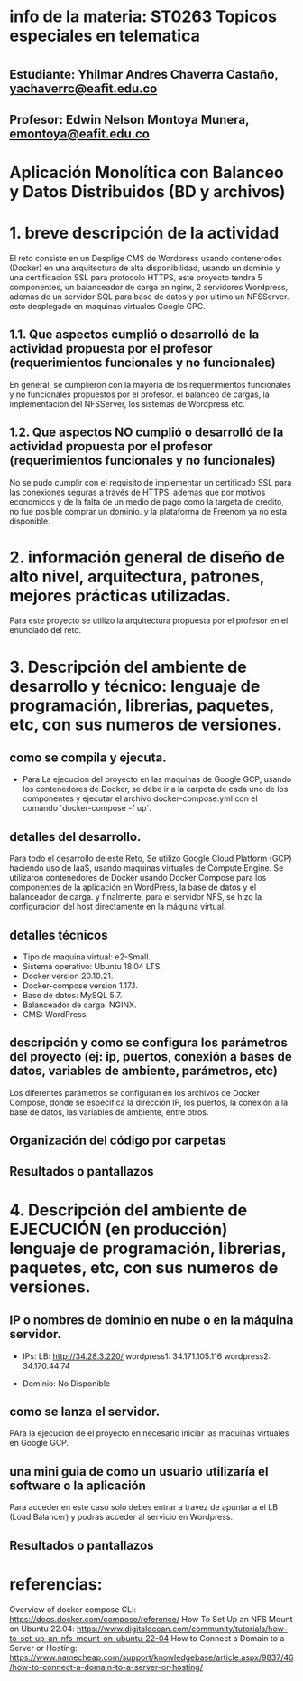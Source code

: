 
# info de la materia: ST0263 Topicos especiales en telematica
#
## Estudiante: Yhilmar Andres Chaverra Castaño, yachaverrc@eafit.edu.co
## Profesor: Edwin Nelson Montoya Munera, emontoya@eafit.edu.co

# Aplicación Monolítica con Balanceo y Datos Distribuidos (BD y archivos)
  
# 1. breve descripción de la actividad
El reto consiste en un Desplige CMS de Wordpress usando contenerodes (Docker) en una arquitectura de alta disponibilidad, usando un dominio y una certificacion SSL para protocolo HTTPS, este proyecto tendra 5 componentes, un balanceador de carga en nginx, 2 servidores Wordpress, ademas de un servidor SQL para base de datos y por ultimo un NFSServer. esto desplegado en maquinas virtuales Google GPC.
  
## 1.1. Que aspectos cumplió o desarrolló de la actividad propuesta por el profesor (requerimientos funcionales y no funcionales)

En general, se cumplieron con la mayoría de los requerimientos funcionales y no funcionales propuestos por el profesor. el balanceo de cargas, la implementacion del NFSServer, los sistemas de Wordpress etc. 

## 1.2. Que aspectos NO cumplió o desarrolló de la actividad propuesta por el profesor (requerimientos funcionales y no funcionales)

No se pudo cumplir con el requisito de implementar un certificado SSL para las conexiones seguras a través de HTTPS. ademas que por motivos economicos y de la falta de un medio de pago como la targeta de credito, no fue posible comprar un dominio. y la plataforma de Freenom ya no esta disponible.

# 2. información general de diseño de alto nivel, arquitectura, patrones, mejores prácticas utilizadas.

Para este proyecto se utilizo la arquitectura propuesta por el profesor en el enunciado del reto.

# 3. Descripción del ambiente de desarrollo y técnico: lenguaje de programación, librerias, paquetes, etc, con sus numeros de versiones.

## como se compila y ejecuta.

- Para La ejecucion del proyecto en las maquinas de Google GCP, usando los contenedores de Docker, se debe ir a la carpeta de cada uno de los componentes y ejecutar el archivo docker-compose.yml con el comando ´docker-compose -f <nombre del archivo> up´.

  
## detalles del desarrollo.
  Para todo el desarrollo de este Reto, Se utilizo Google Cloud Platform (GCP) haciendo uso de IaaS, usando maquinas virtuales de Compute Engine. Se utilizaron contenedores de Docker usando Docker Compose para los componentes de la aplicación en WordPress, la base de datos y el balanceador de carga. y finalmente, para el servidor NFS, se hizo la configuracion del host directamente en la máquina virtual.
  
## detalles técnicos
  - Tipo de maquina virtual: e2-Small.
  - Sistema operativo: Ubuntu 18.04 LTS.
  - Docker version 20.10.21.
  - Docker-compose version 1.17.1.
  - Base de datos: MySQL 5.7.
  - Balanceador de carga: NGINX.
  - CMS: WordPress.

## descripción y como se configura los parámetros del proyecto (ej: ip, puertos, conexión a bases de datos, variables de ambiente, parámetros, etc)
  Los diferentes parámetros se configuran en los archivos de Docker Compose, donde se especifica la dirección IP, los puertos, la conexión a la base de datos, las variables de ambiente, entre otros.
  

  
## Organización del código por carpetas

  



## Resultados o pantallazos 
  
  



# 4. Descripción del ambiente de EJECUCIÓN (en producción) lenguaje de programación, librerias, paquetes, etc, con sus numeros de versiones.

## IP o nombres de dominio en nube o en la máquina servidor.
  - IPs:
    LB: http://34.28.3.220/
    wordpress1: 34.171.105.116
    wordpress2: 34.170.44.74
  
  - Dominio: No Disponible

## como se lanza el servidor.
  PAra la ejecucion de el proyecto en necesario iniciar las maquinas virtuales en Google GCP.

## una mini guia de como un usuario utilizaría el software o la aplicación
Para acceder en este caso solo debes entrar a travez de apuntar a el LB (Load Balancer) y podras acceder al servicio en Wordpress.

## Resultados o pantallazos 



# referencias:
Overview of docker compose CLI: https://docs.docker.com/compose/reference/
How To Set Up an NFS Mount on Ubuntu 22.04: https://www.digitalocean.com/community/tutorials/how-to-set-up-an-nfs-mount-on-ubuntu-22-04
How to Connect a Domain to a Server or Hosting: https://www.namecheap.com/support/knowledgebase/article.aspx/9837/46/how-to-connect-a-domain-to-a-server-or-hosting/
